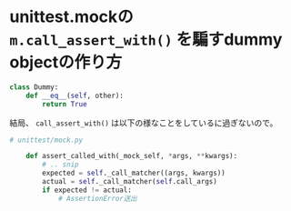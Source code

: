 # unittest.mockの `m.call_assert_with()` を騙すdummy objectの作り方

```python
class Dummy:
    def __eq__(self, other):
        return True
```

結局、 `call_assert_with()` は以下の様なことをしているに過ぎないので。

```python
# unittest/mock.py

    def assert_called_with(_mock_self, *args, **kwargs):
        # .. snip
        expected = self._call_matcher((args, kwargs))
        actual = self._call_matcher(self.call_args)
        if expected != actual:
            # AssertionError送出
```
